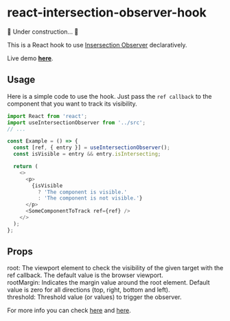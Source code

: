# react-intersection-observer-hook

🔨 Under construction... 🔨

This is a React hook to use [Insersection Observer](https://developer.mozilla.org/en-US/docs/Web/API/Intersection_Observer_API) declaratively.

Live demo [**here**](https://onderonur.github.io/react-intersection-observer-hook).

## Usage

Here is a simple code to use the hook. Just pass the `ref callback` to the component that you want to track its visibility.

```javascript
import React from 'react';
import useIntersectionObserver from '../src';
// ...

const Example = () => {
  const [ref, { entry }] = useIntersectionObserver();
  const isVisible = entry && entry.isIntersecting;

  return (
    <>
      <p>
        {isVisible
          ? 'The component is visible.'
          : 'The component is not visible.'}
      </p>
      <SomeComponentToTrack ref={ref} />
    </>
  );
};
```

## Props

root: The viewport element to check the visibility of the given target with the ref callback. The default value is the browser viewport.  
rootMargin: Indicates the margin value around the root element. Default value is zero for all directions (top, right, bottom and left).  
threshold: Threshold value (or values) to trigger the observer.

For more info you can check [here](https://developers.google.com/web/updates/2016/04/intersectionobserver) and [here](https://developer.mozilla.org/en-US/docs/Web/API/Intersection_Observer_API).

